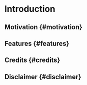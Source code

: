# Introduction

## Motivation {#motivation}

## Features {#features}

## Credits {#credits}

## Disclaimer {#disclaimer}

